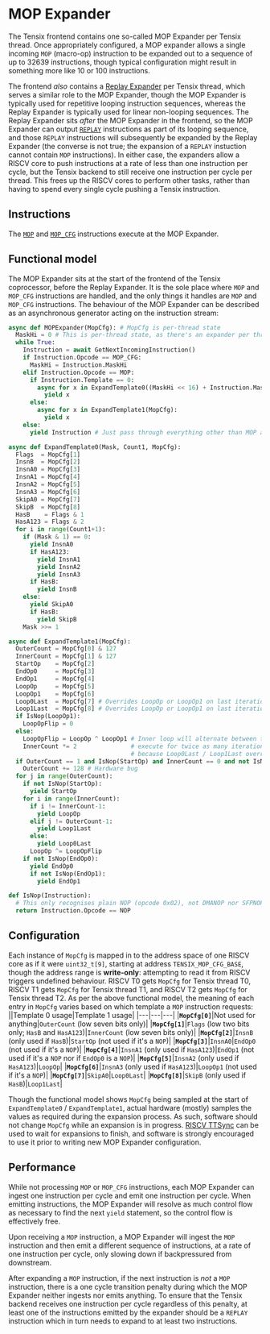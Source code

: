 # MOP Expander

The Tensix frontend contains one so-called MOP Expander per Tensix thread. Once appropriately configured, a MOP expander allows a single incoming `MOP` (macro-op) instruction to be expanded out to a sequence of up to 32639 instructions, though typical configuration might result in something more like 10 or 100 instructions.

The frontend _also_ contains a [Replay Expander](REPLAY.md) per Tensix thread, which serves a similar role to the MOP Expander, though the MOP Expander is typically used for repetitive looping instruction sequences, whereas the Replay Expander is typically used for linear non-looping sequences. The Replay Expander sits _after_ the MOP Expander in the frontend, so the MOP Expander can output [`REPLAY`](REPLAY.md) instructions as part of its looping sequence, and those `REPLAY` instructions will subsequently be expanded by the Replay Expander (the converse is not true; the expansion of a `REPLAY` instuction cannot contain `MOP` instructions). In either case, the expanders allow a RISCV core to push instructions at a rate of less than one instruction per cycle, but the Tensix backend to still receive one instruction per cycle per thread. This frees up the RISCV cores to perform other tasks, rather than having to spend every single cycle pushing a Tensix instruction.

## Instructions

The [`MOP`](MOP.md) and [`MOP_CFG`](MOP_CFG.md) instructions execute at the MOP Expander.

## Functional model

The MOP Expander sits at the start of the frontend of the Tensix coprocessor, before the Replay Expander. It is the sole place where `MOP` and `MOP_CFG` instructions are handled, and the only things it handles are `MOP` and `MOP_CFG` instructions. The behaviour of the MOP Expander can be described as an asynchronous generator acting on the instruction stream:

```py
async def MOPExpander(MopCfg): # MopCfg is per-thread state
  MaskHi = 0 # This is per-thread state, as there's an expander per thread
  while True:
    Instruction = await GetNextIncomingInstruction()
    if Instruction.Opcode == MOP_CFG:
      MaskHi = Instruction.MaskHi
    elif Instruction.Opcode == MOP:
      if Instruction.Template == 0:
        async for x in ExpandTemplate0((MaskHi << 16) + Instruction.MaskLo, Instruction.Count1, MopCfg):
          yield x
      else:
        async for x in ExpandTemplate1(MopCfg):
          yield x
    else:
      yield Instruction # Just pass through everything other than MOP and MOP_CFG

async def ExpandTemplate0(Mask, Count1, MopCfg):
  Flags  = MopCfg[1]
  InsnB  = MopCfg[2]
  InsnA0 = MopCfg[3]
  InsnA1 = MopCfg[4]
  InsnA2 = MopCfg[5]
  InsnA3 = MopCfg[6]
  SkipA0 = MopCfg[7]
  SkipB  = MopCfg[8]
  HasB    = Flags & 1
  HasA123 = Flags & 2
  for i in range(Count1+1):
    if (Mask & 1) == 0:
      yield InsnA0
      if HasA123:
        yield InsnA1
        yield InsnA2
        yield InsnA3
      if HasB:
        yield InsnB
    else:
      yield SkipA0
      if HasB:
        yield SkipB
    Mask >>= 1

async def ExpandTemplate1(MopCfg):
  OuterCount = MopCfg[0] & 127
  InnerCount = MopCfg[1] & 127
  StartOp    = MopCfg[2]
  EndOp0     = MopCfg[3]
  EndOp1     = MopCfg[4]
  LoopOp     = MopCfg[5]
  LoopOp1    = MopCfg[6]
  Loop0Last  = MopCfg[7] # Overrides LoopOp or LoopOp1 on last iteration of inner loop, if also last iteration of outer loop
  Loop1Last  = MopCfg[8] # Overrides LoopOp or LoopOp1 on last iteration of inner loop, if not last iteration of outer loop
  if IsNop(LoopOp1):
    LoopOpFlip = 0
  else:
    LoopOpFlip = LoopOp ^ LoopOp1 # Inner loop will alternate between the two instructions and will
    InnerCount *= 2               # execute for twice as many iterations. It is expressed like this
                                  # because Loop0Last / Loop1Last override the last iteration.
  if OuterCount == 1 and IsNop(StartOp) and InnerCount == 0 and not IsNop(EndOp0):
    OuterCount += 128 # Hardware bug
  for j in range(OuterCount):
    if not IsNop(StartOp):
      yield StartOp
    for i in range(InnerCount):
      if i != InnerCount-1:
        yield LoopOp
      elif j != OuterCount-1:
        yield Loop1Last
      else:
        yield Loop0Last
      LoopOp ^= LoopOpFlip
    if not IsNop(EndOp0):
      yield EndOp0
      if not IsNop(EndOp1):
        yield EndOp1

def IsNop(Instruction):
  # This only recognises plain NOP (opcode 0x02), not DMANOP nor SFPNOP.
  return Instruction.Opcode == NOP
```

## Configuration

Each instance of `MopCfg` is mapped in to the address space of one RISCV core as if it were `uint32_t[9]`, starting at address `TENSIX_MOP_CFG_BASE`, though the address range is **write-only**: attempting to read it from RISCV triggers undefined behaviour. RISCV T0 gets `MopCfg` for Tensix thread T0, RISCV T1 gets `MopCfg` for Tensix thread T1, and RISCV T2 gets `MopCfg` for Tensix thread T2. As per the above functional model, the meaning of each entry in `MopCfg` varies based on which template a `MOP` instruction requests:
||Template 0 usage|Template 1 usage|
|---|---|---|
|**`MopCfg[0]`**|Not used for anything|`OuterCount` (low seven bits only)|
|**`MopCfg[1]`**|`Flags` (low two bits only; `HasB` and `HasA123`)|`InnerCount` (low seven bits only)|
|**`MopCfg[2]`**|`InsnB` (only used if `HasB`)|`StartOp` (not used if it's a `NOP`)|
|**`MopCfg[3]`**|`InsnA0`|`EndOp0` (not used if it's a `NOP`)|
|**`MopCfg[4]`**|`InsnA1` (only used if `HasA123`)|`EndOp1` (not used if it's a `NOP` nor if `EndOp0` is a `NOP`)|
|**`MopCfg[5]`**|`InsnA2` (only used if `HasA123`)|`LoopOp`|
|**`MopCfg[6]`**|`InsnA3` (only used if `HasA123`)|`LoopOp1` (not used if it's a `NOP`)|
|**`MopCfg[7]`**|`SkipA0`|`Loop0Last`|
|**`MopCfg[8]`**|`SkipB` (only used if `HasB`)|`Loop1Last`|

Though the functional model shows `MopCfg` being sampled at the start of `ExpandTemplate0` / `ExpandTemplate1`, actual hardware (mostly) samples the values as required during the expansion process. As such, software should not change `MopCfg` while an expansion is in progress. [RISCV TTSync](../BabyRISCV/TTSync.md) can be used to wait for expansions to finish, and software is strongly encouraged to use it prior to writing new MOP Expander configuration.

## Performance

While not processing `MOP` or `MOP_CFG` instructions, each MOP Expander can ingest one instruction per cycle and emit one instruction per cycle. When emitting instructions, the MOP Expander will resolve as much control flow as necessary to find the next `yield` statement, so the control flow is effectively free.

Upon receiving a `MOP` instruction, a MOP Expander will ingest the `MOP` instruction and then emit a different sequence of instructions, at a rate of one instruction per cycle, only slowing down if backpressured from downstream.

After expanding a `MOP` instruction, if the next instruction is _not_ a `MOP` instruction, there is a one cycle transition penalty during which the MOP Expander neither ingests nor emits anything. To ensure that the Tensix backend receives one instruction per cycle regardless of this penalty, at least one of the instructions emitted by the expander should be a `REPLAY` instruction which in turn needs to expand to at least two instructions.
